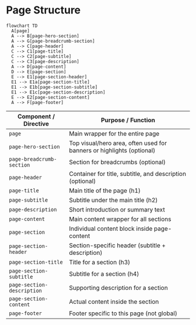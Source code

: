 # Page Structure

```mermaid
flowchart TD
  A[page]
  A --> B[page-hero-section]
  A --> G[page-breadcrumb-section]
  A --> C[page-header]
  C --> C1[page-title]
  C --> C2[page-subtitle]
  C --> C3[page-description]
  A --> D[page-content]
  D --> E[page-section]
  E --> E1[page-section-header]
  E1 --> E1a[page-section-title]
  E1 --> E1b[page-section-subtitle]
  E1 --> E1c[page-section-description]
  E --> E2[page-section-content]
  A --> F[page-footer]
```

| Component / Directive      | Purpose / Function                                                    |
| -------------------------- | --------------------------------------------------------------------- |
| `page`                     | Main wrapper for the entire page                                      |
| `page-hero-section`        | Top visual/hero area, often used for banners or highlights (optional) |
| `page-breadcrumb-section`  | Section for breadcrumbs (optional)                                    |
| `page-header`              | Container for title, subtitle, and description (optional)             |
| `page-title`               | Main title of the page (h1)                                           |
| `page-subtitle`            | Subtitle under the main title (h2)                                    |
| `page-description`         | Short introduction or summary text                                    |
| `page-content`             | Main content wrapper for all sections                                 |
| `page-section`             | Individual content block inside page-content                          |
| `page-section-header`      | Section-specific header (subtitle + description)                      |
| `page-section-title`       | Title for a section (h3)                                              |
| `page-section-subtitle`    | Subtitle for a section (h4)                                           |
| `page-section-description` | Supporting description for a section                                  |
| `page-section-content`     | Actual content inside the section                                     |
| `page-footer`              | Footer specific to this page (not global)                             |
